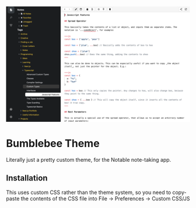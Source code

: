 ![](./screenshot.png)

# Bumblebee Theme

Literally just a pretty custom theme, for the Notable note-taking app.

## Installation
This uses custom CSS rather than the theme system, so you need to copy-paste the contents of the CSS file into File -> Preferences -> Custom CSS/JS

